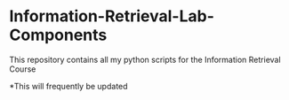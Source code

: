 # Information-Retrieval-Lab-Components

This repository contains all my python scripts for the Information Retrieval Course

*This will frequently be updated
